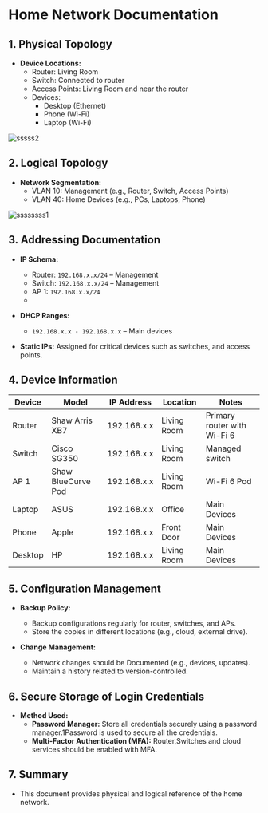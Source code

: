#  Home Network Documentation

## 1.  Physical Topology
- **Device Locations:**
    - Router: Living Room
    - Switch: Connected to router
    - Access Points:  Living Room and near the router
    - Devices:
        - Desktop (Ethernet) 
        - Phone (Wi-Fi)
        - Laptop (Wi-Fi)

![sssss2](https://github.com/user-attachments/assets/efca8192-bc25-4c77-9579-5012bcd07086)


## 2.  Logical Topology
- **Network Segmentation:**
    - VLAN 10: Management (e.g., Router, Switch, Access Points)
    - VLAN 40: Home Devices (e.g., PCs, Laptops, Phone)

![ssssssss1](https://github.com/user-attachments/assets/2e0325ab-5eea-4eda-af2f-17217e77565a)


## 3.  Addressing Documentation
- **IP Schema:**
    - Router: `192.168.x.x/24` – Management
    - Switch: `192.168.x.x/24` – Management
    - AP 1: `192.168.x.x/24`
    - 
- **DHCP Ranges:**
    - `192.168.x.x - 192.168.x.x` – Main devices

- **Static IPs:** Assigned for critical devices such as  switches, and access points.

## 4.  Device Information

| Device         | Model                  | IP Address         | Location        | Notes                       |
|----------------|------------------------|--------------------|-----------------|-----------------------------|
| Router         | Shaw Arris XB7         | 192.168.x.x        | Living Room     | Primary router with Wi-Fi 6 |
| Switch         | Cisco SG350            | 192.168.x.x        | Living Room     | Managed switch              |
| AP 1           | Shaw BlueCurve Pod     | 192.168.x.x        | Living Room     | Wi-Fi 6 Pod                 |
| Laptop         | ASUS                   | 192.168.x.x        | Office          | Main Devices                |
| Phone          |Apple                   | 192.168.x.x        | Front Door      | Main Devices                |
| Desktop        | HP                     | 192.168.x.x        | Living Room     | Main Devices                |
  

## 5. Configuration Management
- **Backup Policy:**  
    - Backup configurations regularly for router, switches, and APs.
    - Store the copies in different locations (e.g., cloud, external drive).

- **Change Management:**  
    -  Network changes should be Documented (e.g., devices, updates).
    -  Maintain a history related to version-controlled.


## 6.  Secure Storage of Login Credentials
- **Method Used:**  
    - **Password Manager:** Store all credentials securely using a password manager.1Password
 is used to secure all the credentials. 
    - **Multi-Factor Authentication (MFA):**  Router,Switches and cloud services should be enabled with MFA.
 
## 7. Summary
- This document provides physical and logical reference of the home network.

